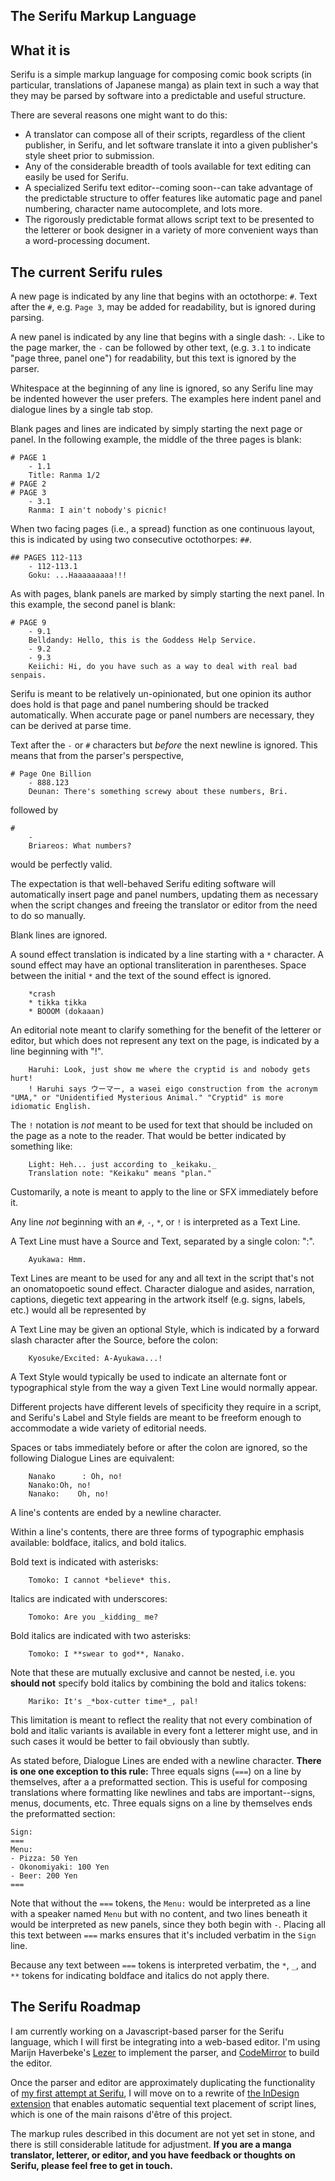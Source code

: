 ## The Serifu Markup Language

## What it is

Serifu is a simple markup language for composing comic book scripts (in particular, translations of Japanese manga) as plain text in such a way that they may be parsed by software into a predictable and useful structure.

There are several reasons one might want to do this:

- A translator can compose all of their scripts, regardless of the client publisher, in Serifu, and let software translate it into a given publisher's style sheet prior to submission.
- Any of the considerable breadth of tools available for text editing can easily be used for Serifu.
- A specialized Serifu text editor--coming soon--can take advantage of the predictable structure to offer features like automatic page and panel numbering, character name autocomplete, and lots more.
- The rigorously predictable format allows script text to be presented to the letterer or book designer in a variety of more convenient ways than a word-processing document.

## The current Serifu rules

A new page is indicated by any line that begins with an octothorpe: `#`. Text after the `#`, e.g. `Page 3`, may be added for readability, but is ignored during parsing.

A new panel is indicated by any line that begins with a single dash: `-`. Like to the page marker, the `-` can be followed by other text, (e.g. `3.1` to indicate "page three, panel one") for readability, but this text is ignored by the parser.

Whitespace at the beginning of any line is ignored, so any Serifu line may be indented however the user prefers. The examples here indent panel and dialogue lines by a single tab stop.

Blank pages and lines are indicated by simply starting the next page or panel. In the following example, the middle of the three pages is blank:

    # PAGE 1
    	- 1.1
    	Title: Ranma 1/2
    # PAGE 2
    # PAGE 3
    	- 3.1
    	Ranma: I ain't nobody's picnic!

When two facing pages (i.e., a spread) function as one continuous layout, this is indicated by using two consecutive octothorpes: `##`.

    ## PAGES 112-113
    	- 112-113.1
    	Goku: ...Haaaaaaaaa!!!

As with pages, blank panels are marked by simply starting the next panel. In this example, the second panel is blank:

    # PAGE 9
    	- 9.1
    	Belldandy: Hello, this is the Goddess Help Service.
    	- 9.2
    	- 9.3
    	Keiichi: Hi, do you have such as a way to deal with real bad senpais.

Serifu is meant to be relatively un-opinionated, but one opinion its author does hold is that page and panel numbering should be tracked automatically. When accurate page or panel numbers are necessary, they can be derived at parse time.

Text after the `-` or `#` characters but _before_ the next newline is ignored. This means that from the parser's perspective,

    # Page One Billion
        - 888.123
        Deunan: There's something screwy about these numbers, Bri.

followed by

    #
        -
        Briareos: What numbers?

would be perfectly valid.

The expectation is that well-behaved Serifu editing software will automatically insert page and panel numbers, updating them as necessary when the script changes and freeing the translator or editor from the need to do so manually.

Blank lines are ignored.

A sound effect translation is indicated by a line starting with a `*` character. A sound effect may have an optional transliteration in parentheses. Space between the initial `*` and the text of the sound effect is ignored.

    	*crash
    	* tikka tikka
    	* BOOOM (dokaaan)

An editorial note meant to clarify something for the benefit of the letterer or editor, but which does not represent any text on the page, is indicated by a line beginning with "!".

    	Haruhi: Look, just show me where the cryptid is and nobody gets hurt!
    	! Haruhi says ウーマー, a wasei eigo construction from the acronym "UMA," or "Unidentified Mysterious Animal." "Cryptid" is more idiomatic English.

The `!` notation is _not_ meant to be used for text that should be included on the page as a note to the reader. That would be better indicated by something like:

    	Light: Heh... just according to _keikaku._
    	Translation note: "Keikaku" means "plan."

Customarily, a note is meant to apply to the line or SFX immediately before it.

Any line _not_ beginning with an `#`, `-`, `*`, or `!` is interpreted as a Text Line.

A Text Line must have a Source and Text, separated by a single colon: ":".

    	Ayukawa: Hmm.

Text Lines are meant to be used for any and all text in the script that's not an onomatopoetic sound effect. Character dialogue and asides, narration, captions, diegetic text appearing in the artwork itself (e.g. signs, labels, etc.) would all be represented by

A Text Line may be given an optional Style, which is indicated by a forward slash character after the Source, before the colon:

    	Kyosuke/Excited: A-Ayukawa...!

A Text Style would typically be used to indicate an alternate font or typographical style from the way a given Text Line would normally appear.

Different projects have different levels of specificity they require in a script, and Serifu's Label and Style fields are meant to be freeform enough to accommodate a wide variety of editorial needs.

Spaces or tabs immediately before or after the colon are ignored, so the following Dialogue Lines are equivalent:

    	Nanako      : Oh, no!
    	Nanako:Oh, no!
    	Nanako:    Oh, no!

A line's contents are ended by a newline character.

Within a line's contents, there are three forms of typographic emphasis available: boldface, italics, and bold italics.

Bold text is indicated with asterisks:

    	Tomoko: I cannot *believe* this.

Italics are indicated with underscores:

    	Tomoko: Are you _kidding_ me?

Bold italics are indicated with two asterisks:

    	Tomoko: I **swear to god**, Nanako.

Note that these are mutually exclusive and cannot be nested, i.e. you **should not** specify bold italics by combining the bold and italics tokens:

    	Mariko: It's _*box-cutter time*_, pal!

This limitation is meant to reflect the reality that not every combination of bold and italic variants is available in every font a letterer might use, and in such cases it would be better to fail obviously than subtly.

As stated before, Dialogue Lines are ended with a newline character. **There is one one exception to this rule:** Three equals signs (`===`) on a line by themselves, after a a preformatted section. This is useful for composing translations where formatting like newlines and tabs are important--signs, menus, documents, etc. Three equals signs on a line by themselves ends the preformatted section:

    Sign:
    ===
    Menu:
    - Pizza: 50 Yen
    - Okonomiyaki: 100 Yen
    - Beer: 200 Yen
    ===

Note that without the `===` tokens, the `Menu:` would be interpreted as a line with a speaker named `Menu` but with no content, and two lines beneath it would be interpreted as new panels, since they both begin with `-`. Placing all this text between `===` marks ensures that it's included verbatim in the `Sign` line.

Because any text between `===` tokens is interpreted verbatim, the `*`, `_`, and `**` tokens for indicating boldface and italics do not apply there.

## The Serifu Roadmap

I am currently working on a Javascript-based parser for the Serifu language, which I will first be integrating into a web-based editor. I'm using Marijn Haverbeke's [Lezer](https://lezer.codemirror.net) to implement the parser, and [CodeMirror](https://codemirror.net/6/) to build the editor.

Once the parser and editor are approximately duplicating the functionality of [my first attempt at Serifu](https://serifu-prototype.glitch.me), I will move on to a rewrite of [the InDesign extension](https://www.youtube.com/watch?v=yGyYkDYovlY) that enables automatic sequential text placement of script lines, which is one of the main raisons d'être of this project.

The markup rules described in this document are not yet set in stone, and there is still considerable latitude for adjustment. **If you are a manga translator, letterer, or editor, and you have feedback or thoughts on Serifu, please feel free to get in touch.**
